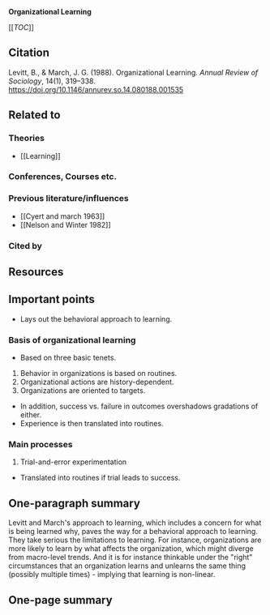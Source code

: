 **Organizational Learning**

[[_TOC_]]

## Citation
Levitt, B., & March, J. G. (1988). Organizational Learning. *Annual Review of Sociology*, 14(1), 319–338. https://doi.org/10.1146/annurev.so.14.080188.001535

## Related to

### Theories
* [[Learning]]

### Conferences, Courses etc.

### Previous literature/influences
* [[Cyert and march 1963]]
* [[Nelson and Winter 1982]]

### Cited by

## Resources

## Important points
* Lays out the behavioral approach to learning.

### Basis of organizational learning

* Based on three basic tenets.
1. Behavior in organizations is based on routines.
2. Organizational actions are history-dependent.
3. Organizations are oriented to targets.
* In addition, success vs. failure in outcomes overshadows gradations of either.
* Experience is then translated into routines.

### Main processes

1. Trial-and-error experimentation
* Translated into routines if trial leads to success.

## One-paragraph summary

Levitt and March's approach to learning, which includes a concern for what is being learned why, paves the way for a behavioral approach to learning. They take serious the limitations to learning. For instance, organizations are more likely to learn by what affects the organization, which might diverge from macro-level trends. And it is for instance thinkable under the "right" circumstances that an organization learns and unlearns the same thing (possibly multiple times) - implying that learning is non-linear.

## One-page summary